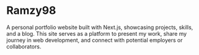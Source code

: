 # Ramzy98
 A personal portfolio website built with Next.js, showcasing projects, skills, and a blog. This site serves as a platform to present my work, share my journey in web development, and connect with potential employers or collaborators.
